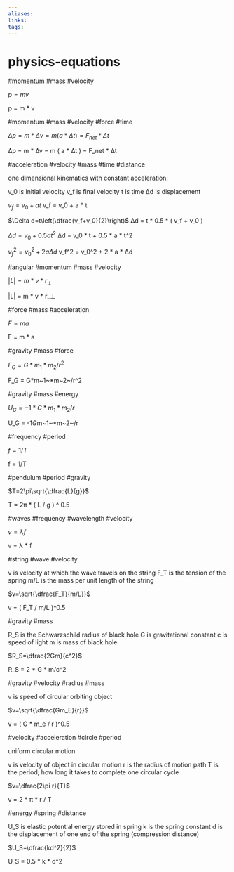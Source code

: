 ```yaml
---
aliases: 
links: 
tags: 
---
```

# physics-equations

#momentum #mass #velocity

$p=mv$

p = m * v

#momentum #mass #velocity #force #time

$\Delta p=m*\Delta v=m(a*\Delta t)=F_{net}*\Delta t$

∆p = m * ∆v = m ( a * ∆t ) = F_net * ∆t

#acceleration #velocity  #mass #time #distance

one dimensional kinematics with constant acceleration:

v_0 is initial velocity
v_f is final velocity
t is time
∆d is displacement

$v_f=v_0+at$
v_f = v_0 + a * t

$\Delta d=t\left(\dfrac{v_f+v_0}{2}\right)$
∆d = t * 0.5 * ( v_f + v_0 )

$\Delta d=v_0+0.5at^2$
∆d = v_0 * t + 0.5 * a * t^2

$v_f^2=v_0^2+2a\Delta d$
v_f^2 = v_0^2 + 2 * a * ∆d

#angular #momentum #mass #velocity

$|L|=m*v*r_\perp$

|L| = m * v * r_⊥

#force #mass #acceleration

$F=ma$

F = m * a

#gravity #mass #force

$F_G = G*m_1*m_2/r^2$

F_G = G*m~1~\*m~2~/r^2

#gravity #mass #energy

$U_G=-1*G*m_1*m_2/r$

U_G = -1*G*m~1~\*m~2~/r

#frequency #period

$f=1/T$

f = 1/T

#pendulum #period #gravity

$T=2\pi\sqrt{\dfrac{L}{g}}$

T = 2π * ( L / g ) ^ 0.5

#waves #frequency #wavelength  #velocity

$v=\lambda f$

v = λ * f

#string #wave #velocity

v is velocity at which the wave travels on the string
F_T is the tension of the spring
m/L is the mass per unit length of the string

$v=\sqrt{\dfrac{F_T}{m/L}}$

v = ( F_T / m/L )^0.5

#gravity #mass

R_S is the Schwarzschild radius of black hole
G is gravitational constant
c is speed of light
m is mass of black hole

$R_S=\dfrac{2Gm}{c^2}$

R_S = 2 * G * m/c^2

#gravity #velocity #radius #mass

v is speed of circular orbiting object

$v=\sqrt{\dfrac{Gm_E}{r}}$

v = ( G * m_e / r )^0.5

#velocity #acceleration #circle #period

uniform circular motion

v is velocity of object in circular motion
r is the radius of motion path
T is the period; how long it takes to complete one circular cycle

$v=\dfrac{2\pi r}{T}$

v = 2 * π * r / T

#energy #spring #distance

U_S is elastic potential energy stored in spring
k is the spring constant
d is the displacement of one end of the spring (compression distance)

$U_S=\dfrac{kd^2}{2}$

U_S = 0.5 * k * d^2
